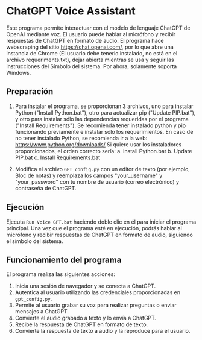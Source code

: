 # ChatGPT Voice Assistant

Este programa permite interactuar con el modelo de lenguaje ChatGPT de OpenAI mediante voz. El usuario puede hablar al micrófono y recibir respuestas de ChatGPT en formato de audio.
El programa hace webscraping del sitio https://chat.openai.com/, por lo que abre una instancia de Chrome (El usuario debe tenerlo instalado, no está en el archivo requeriments.txt), dejar abierta mientras se usa y seguir las instrucciones del Símbolo del sistema.
Por ahora, solamente soporta Windows.

## Preparación

1. Para instalar el programa, se proporcionan 3 archivos, uno para instalar Python ("Install Python.bat"), otro para actualizar pip ("Update PIP.bat"), y otro para instalar sólo las dependencias requeridas por el programa ("Install Requirements"). 
Se recomienda tener instalado python y pip funcionando previamente e instalar sólo los requerimientos.
En caso de no tener instalado Python, se recomienda ir a la web:
https://www.python.org/downloads/
Si quiere usar los instaladores proporcionados, el orden correcto sería:
a. Install Python.bat
b. Update PIP.bat
c. Install Requirements.bat


2. Modifica el archivo `GPT_config.py` con un editor de texto (por ejemplo, Bloc de notas) y reemplaza los campos "your_username" y "your_password" con tu nombre de usuario (correo electrónico) y contraseña de ChatGPT.

## Ejecución

Ejecuta `Run Voice GPT.bat` haciendo doble clic en él para iniciar el programa principal. 
Una vez que el programa esté en ejecución, podrás hablar al micrófono y recibir respuestas de ChatGPT en formato de audio, siguiendo el símbolo  del sistema.

## Funcionamiento del programa

El programa realiza las siguientes acciones:

1. Inicia una sesión de navegador y se conecta a ChatGPT.
2. Autentica al usuario utilizando las credenciales proporcionadas en `gpt_config.py`.
3. Permite al usuario grabar su voz para realizar preguntas o enviar mensajes a ChatGPT.
4. Convierte el audio grabado a texto y lo envía a ChatGPT.
5. Recibe la respuesta de ChatGPT en formato de texto.
6. Convierte la respuesta de texto a audio y la reproduce para el usuario.
